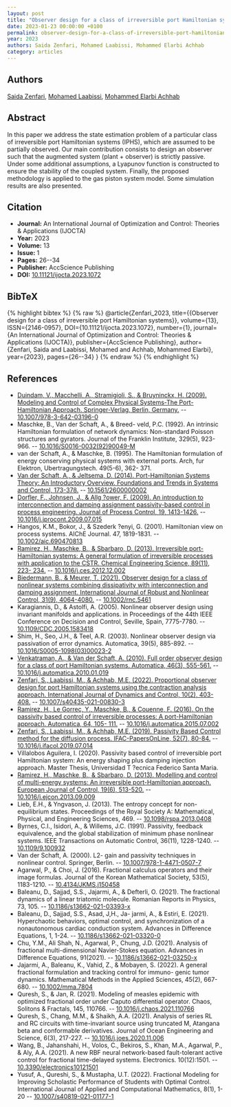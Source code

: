 ```yaml
---
layout: post
title: "Observer design for a class of irreversible port Hamiltonian systems"
date: 2023-01-23 00:00:00 +0100
permalink: observer-design-for-a-class-of-irreversible-port-hamiltonian-systems
year: 2023
authors: Saida Zenfari, Mohamed Laabissi, Mohammed Elarbi Achhab
category: articles
---
```

 
## Authors
[Saida Zenfari](authors/saida_zenfari), [Mohamed Laabissi](authors/mohamed_laabissi), [Mohammed Elarbi Achhab](authors/mohammed_elarbi_achhab)
 
## Abstract
In this paper we address the state estimation problem of a particular class of irreversible port Hamiltonian systems (IPHS), which are assumed to be partially observed. Our main contribution consists to design an observer such that the augmented system (plant + observer) is strictly passive. Under some additional assumptions, a Lyapunov function is constructed to ensure the stability of the coupled system. Finally, the proposed methodology is applied to the gas piston system model. Some simulation results are also presented.
 
## Citation
- **Journal:** An International Journal of Optimization and Control: Theories &amp; Applications (IJOCTA)
- **Year:** 2023
- **Volume:** 13
- **Issue:** 1
- **Pages:** 26--34
- **Publisher:** AccScience Publishing
- **DOI:** [10.11121/ijocta.2023.1072](https://doi.org/10.11121/ijocta.2023.1072)
 
## BibTeX
{% highlight bibtex %}
{% raw %}
@article{Zenfari_2023,
  title={{Observer design for a class of irreversible port Hamiltonian systems}},
  volume={13},
  ISSN={2146-0957},
  DOI={10.11121/ijocta.2023.1072},
  number={1},
  journal={An International Journal of Optimization and Control: Theories &amp; Applications (IJOCTA)},
  publisher={AccScience Publishing},
  author={Zenfari, Saida and Laabissi, Mohamed and Achhab, Mohammed Elarbi},
  year={2023},
  pages={26--34}
}
{% endraw %}
{% endhighlight %}
 
## References
- [Duindam, V., Macchelli, A., Stramigioli, S., & Bruyninckx, H. (2009). Modeling and Control of Complex Physical Systems-The Port-Hamiltonian Approach. Springer-Verlag, Berlin, Germany.](modeling-and-control-of-complex-physical-systems) -- [10.1007/978-3-642-03196-0](https://doi.org/10.1007/978-3-642-03196-0)
- Maschke, B., Van der Schaft, A., & Breed- veld, P.C. (1992). An intrinsic Hamiltonian formulation of network dynamics: Non-standard Poisson structures and gyrators. Journal of the Franklin Institute, 329(5), 923- 966. -- [10.1016/S0016-0032(92)90049-M](https://doi.org/10.1016/S0016-0032(92)90049-M)
- van der Schaft, A., & Maschke, B. (1995). The Hamiltonian formulation of energy conserving physical systems with external ports. Arch, fur Elektron, Ubertragungstech. 49(5-6), 362- 371.
- [Van der Schaft, A., & Jeltsema, D. (2014). Port-Hamiltonian Systems Theory: An Introductory Overview. Foundations and Trends in Systems and Control, 173-378.](port-hamiltonian-systems-theory-an-introductory-overview-journal) -- [10.1561/2600000002](https://doi.org/10.1561/2600000002)
- [Dorfler, F., Johnsen, J., & Allg ?ower, F. (2009). An introduction to interconnection and damping assignment passivity-based control in process engineering. Journal of Process Control, 19, 1413-1426.](an-introduction-to-interconnection-and-damping-assignment-passivity-based-control-in-process-engineering) -- [10.1016/j.jprocont.2009.07.015](https://doi.org/10.1016/j.jprocont.2009.07.015)
- Hangos, K.M., Bokor, J., & Szederk ?enyi, G. (2001). Hamiltonian view on process systems. AIChE Journal. 47, 1819-1831. -- [10.1002/aic.690470813](https://doi.org/10.1002/aic.690470813)
- [Ramirez, H., Maschke, B., & Sbarbaro, D. (2013). Irreversible port-Hamiltonian systems: A general formulation of irreversible processes with application to the CSTR. Chemical Engineering Science, 89(11), 223- 234.](irreversible-port-hamiltonian-systems-a-general-formulation-of-irreversible-processes-with-application-to-the-cstr) -- [10.1016/j.ces.2012.12.002](https://doi.org/10.1016/j.ces.2012.12.002)
- [Biedermann, B., & Meurer, T. (2021). Observer design for a class of nonlinear systems combining dissipativity with interconnection and damping assignment. International Journal of Robust and Nonlinear Control, 31(9), 4064-4080.](observer-design-for-a-class-of-nonlinear-systems-combining-dissipativity-with-interconnection-and-damping-assignment) -- [10.1002/rnc.5461](https://doi.org/10.1002/rnc.5461)
- Karagiannis, D., & Astolfi, A. (2005). Nonlinear observer design using invariant manifolds and applications. in Proceedings of the 44th IEEE Conference on Decision and Control, Seville, Spain, 7775-7780. -- [10.1109/CDC.2005.1583418](https://doi.org/10.1109/CDC.2005.1583418)
- Shim, H., Seo, J.H., & Teel, A.R. (2003). Nonlinear observer design via passivation of error dynamics. Automatica, 39(5), 885-892. -- [10.1016/S0005-1098(03)00023-2](https://doi.org/10.1016/S0005-1098(03)00023-2)
- [Venkatraman, A., & Van der Schaft, A. (2010). Full order observer design for a class of port Hamiltonian systems. Automatica, 46(3), 555-561.](full-order-observer-design-for-a-class-of-port-hamiltonian-systems) -- [10.1016/j.automatica.2010.01.019](https://doi.org/10.1016/j.automatica.2010.01.019)
- [Zenfari, S., Laabissi, M., & Achhab, M.E. (2022). Proportional observer design for port Hamiltonian systems using the contraction analysis approach. International Journal of Dynamics and Control, 10(2), 403-408.](proportional-observer-design-for-port-hamiltonian-systems-using-the-contraction-analysis-approach) -- [10.1007/s40435-021-00830-3](https://doi.org/10.1007/s40435-021-00830-3)
- [Ramirez, H., Le Gorrec, Y., Maschke, B., & Couenne, F. (2016). On the passivity based control of irreversible processes: A port-Hamiltonian approach. Automatica, 64, 105- 111.](on-the-passivity-based-control-of-irreversible-processes-a-port-hamiltonian-approach) -- [10.1016/j.automatica.2015.07.002](https://doi.org/10.1016/j.automatica.2015.07.002)
- [Zenfari, S., Laabissi, M., & Achhab, M.E. (2019). Passivity Based Control method for the diffusion process. IFAC-PapersOnLine, 52(7), 80-84.](passivity-based-control-method-for-the-diffusion-process) -- [10.1016/j.ifacol.2019.07.014](https://doi.org/10.1016/j.ifacol.2019.07.014)
- Villalobos Aguilera, I. (2020). Passivity based control of irreversible port Hamiltonian system: An energy shaping plus damping injection approach. Master Thesis, Universidad T ?ecnica Federico Santa Maria.
- [Ramirez, H., Maschke, B., & Sbarbaro, D. (2013). Modelling and control of multi-energy systems: An irreversible port-Hamiltonian approach. European Journal of Control, 19(6), 513-520.](modelling-and-control-of-multi-energy-systems-an-irreversible-port-hamiltonian-approach) -- [10.1016/j.ejcon.2013.09.009](https://doi.org/10.1016/j.ejcon.2013.09.009)
- Lieb, E.H., & Yngvason, J. (2013). The entropy concept for non-equilibrium states. Proceedings of the Royal Society A: Mathematical, Physical, and Engineering Sciences, 469. -- [10.1098/rspa.2013.0408](https://doi.org/10.1098/rspa.2013.0408)
- Byrnes, C.I., Isidori, A., & Willems, J.C. (1991). Passivity, feedback equivalence, and the global stabilization of minimum phase nonlinear systems. IEEE Transactions on Automatic Control, 36(11), 1228-1240. -- [10.1109/9.100932](https://doi.org/10.1109/9.100932)
- Van der Schaft, A. (2000). L2- gain and passivity techniques in nonlinear control. Springer, Berlin. -- [10.1007/978-1-4471-0507-7](https://doi.org/10.1007/978-1-4471-0507-7)
- Agarwal, P., & Choi, J. (2016). Fractional calculus operators and their image formulas. Journal of the Korean Mathematical Society, 53(5), 1183-1210. -- [10.4134/JKMS.j150458](https://doi.org/10.4134/JKMS.j150458)
- Baleanu, D., Sajjad, S.S., Jajarmi, A., & Defterli, O. (2021). The fractional dynamics of a linear triatomic molecule. Romanian Reports in Physics, 73, 105. -- [10.1186/s13662-021-03393-x](https://doi.org/10.1186/s13662-021-03393-x)
- Baleanu, D., Sajjad, S.S., Asad, J,H., Ja- jarmi, A., & Estiri, E. (2021). Hyperchaotic behaviors, optimal control, and synchronization of a nonautonomous cardiac conduction system. Advances in Difference Equations, 1, 1-24. -- [10.1186/s13662-021-03320-0](https://doi.org/10.1186/s13662-021-03320-0)
- Chu, Y.M., Ali Shah, N., Agarwal, P., Chung, J.D. (2021). Analysis of fractional multi-dimensional Navier-Stokes equation. Advances in Difference Equations, 91(2021). -- [10.1186/s13662-021-03250-x](https://doi.org/10.1186/s13662-021-03250-x)
- Jajarmi, A., Baleanu, K., Vahid, Z., & Mobayen, S. (2022). A general fractional formulation and tracking control for immuno- genic tumor dynamics. Mathematical Methods in the Applied Sciences, 45(2), 667-680. -- [10.1002/mma.7804](https://doi.org/10.1002/mma.7804)
- Quresh, S., & Jan, R. (2021). Modeling of measles epidemic with optimized fractional order under Caputo differential operator. Chaos, Solitons & Fractals, 145, 110766. -- [10.1016/j.chaos.2021.110766](https://doi.org/10.1016/j.chaos.2021.110766)
- Quresh, S., Chang, M.M., & Shaikh, A.A. (2021). Analysis of series RL and RC circuits with time-invariant source using truncated M, Atangana beta and conformable derivatives. Journal of Ocean Engineering and Science, 6(3), 217-227. -- [10.1016/j.joes.2020.11.006](https://doi.org/10.1016/j.joes.2020.11.006)
- Wang, B., Jahanshahi, H., Volos, C., Bekiros, S., Khan, M.A., Agarwal, P., & Aly, A.A. (2021). A new RBF neural network-based fault-tolerant active control for fractional time-delayed systems. Electronics. 10(12):1501. -- [10.3390/electronics10121501](https://doi.org/10.3390/electronics10121501)
- Yusuf, A., Qureshi, S., & Mustapha, U.T. (2022). Fractional Modeling for Improving Scholastic Performance of Students with Optimal Control. International Journal of Applied and Computational Mathematics, 8(1), 1-20 -- [10.1007/s40819-021-01177-1](https://doi.org/10.1007/s40819-021-01177-1)

